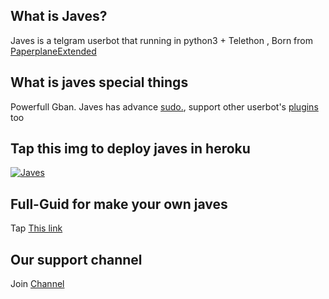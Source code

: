 
## What is Javes?
Javes is a telgram userbot that running in python3 + Telethon ,  Born from <a href="https://github.com/AvinashReddy3108/PaperplaneExtended">PaperplaneExtended</a> 

## What is javes special things
Powerfull Gban. 
Javes has advance <a href="https://t.me/javes05/116">sudo.</a>, support other  userbot's <a href="https://t.me/javes05/119">plugins</a> too


## Tap this img to deploy javes in heroku
<a href="https://dashboard.heroku.com/new?button-url=https%3A%2F%2Fgithub.com%2Frekcah-pavi%2Fjaves&template=https%3A%2F%2Fgithub.com%2FDarkGod143%2Fjaves"> <img src="https://www.herokucdn.com/deploy/button.svg" alt="Javes" /></a></p>


## Full-Guid for make your own javes
Tap <a href="https://t.me/javes05/24">This link</a> 



## Our support channel
Join <a href="https://t.me/javes05">Channel







